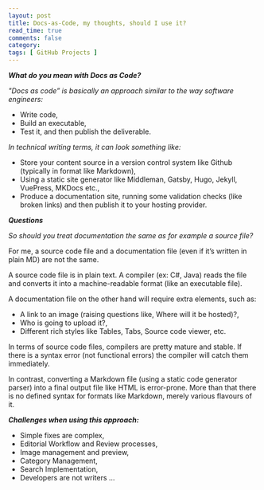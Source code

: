 ```yaml
---
layout: post
title: Docs-as-Code, my thoughts, should I use it? 
read_time: true  
comments: false
category: 
tags: [ GitHub Projects ]
---
```


***What do you mean with Docs as Code?***

*"Docs as code” is basically an approach similar to the way software engineers:*
- Write code,
- Build an executable,
- Test it, and then publish the deliverable.

*In technical writing terms, it can look something like:*
- Store your content source in a version control system like Github (typically in format like Markdown),
- Using a static site generator like Middleman, Gatsby, Hugo, Jekyll, VuePress, MKDocs etc.,
- Produce a documentation site, running some validation checks (like broken links) and then publish it to your hosting provider.

***Questions***

*So should you treat documentation the same as for example a source file?*

For me, a source code file and a documentation file (even if it’s written in plain MD) are not the same.

A source code file is in plain text. A compiler (ex: C#, Java) reads the file and converts it into a machine-readable format (like an executable file).

A documentation file on the other hand will require extra elements, such as:
- A link to an image (raising questions like, Where will it be hosted)?, 
- Who is going to upload it?,
- Different rich styles like Tables, Tabs, Source code viewer, etc.

In terms of source code files, compilers are pretty mature and stable. If there is a syntax error (not functional errors) the compiler will catch them immediately.

In contrast, converting a Markdown file (using a static code generator parser) into a final output file like HTML is error-prone. More than that there is no defined syntax for formats like Markdown, merely various flavours of it.

***Challenges when using this approach:***

- Simple fixes are complex,
- Editorial Workflow and Review processes,
- Image management and preview, 
- Category Management,
- Search Implementation,
- Developers are not writers ...

